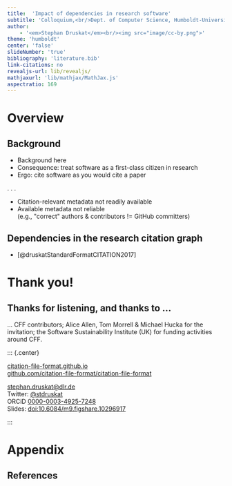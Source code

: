 ```yaml
---
title:  'Impact of dependencies in research software'
subtitle: 'Colloquium,<br/>Dept. of Computer Science, Humboldt-Universität zu Berlin, 2019-12-10'
author: 
    - '<em>Stephan Druskat</em><br/><img src="image/cc-by.png">'
theme: 'humboldt'
center: 'false'
slideNumber: 'true'
bibliography: 'literature.bib'
link-citations: no
revealjs-url: lib/revealjs/
mathjaxurl: 'lib/mathjax/MathJax.js'
aspectratio: 169
---
```


# Overview 

## Background

- Background here
- Consequence: treat software as a first-class citizen in research
- Ergo: cite software as you would cite a paper

. . .

- Citation-relevant metadata not readily available
- Available metadata not reliable  
(e.g., "correct" authors & contributors != GitHub committers)

## Dependencies in the research citation graph

- [@druskatStandardFormatCITATION2017]


# Thank you! 

## Thanks for listening, and thanks to ...

... CFF contributors; Alice Allen, Tom Morrell & Michael Hucka for the invitation; the Software Sustainability Institute (UK) for funding activities around CFF.

::: {.center}

[citation-file-format.github.io](https://citation-file-format.github.io)  
[github.com/citation-file-format/citation-file-format](https://github.com/citation-file-format/citation-file-format )

stephan.druskat@dlr.de  
Twitter: [\@stdruskat](http://twitter.com/stdruskat)  
ORCiD [0000-0003-4925-7248](https://orcid.org/0000-0003-4925-7248)  
Slides: [doi:10.6084/m9.figshare.10296917](https://doi.org/10.6084/m9.figshare.10296917)

:::

# Appendix

## References 